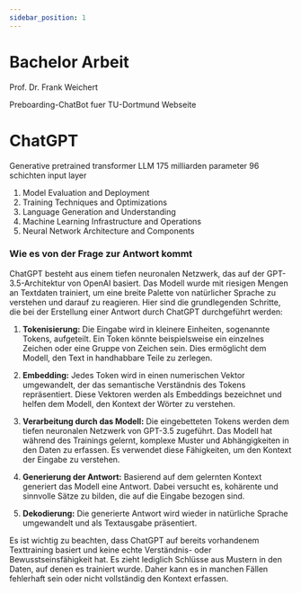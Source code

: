 ```yaml
---
sidebar_position: 1
---
```


# Bachelor Arbeit

Prof. Dr. Frank Weichert

Preboarding-ChatBot fuer TU-Dortmund Webseite

# ChatGPT

Generative pretrained transformer
LLM
175 milliarden parameter
96 schichten input layer

1. Model Evaluation and Deployment
2. Training Techniques and Optimizations
3. Language Generation and Understanding
4. Machine Learning Infrastructure and Operations
5. Neural Network Architecture and Components

### Wie es von der Frage zur Antwort kommt

ChatGPT besteht aus einem tiefen neuronalen Netzwerk, das auf der GPT-3.5-Architektur von OpenAI basiert. Das Modell wurde mit riesigen Mengen an Textdaten trainiert, um eine breite Palette von natürlicher Sprache zu verstehen und darauf zu reagieren. Hier sind die grundlegenden Schritte, die bei der Erstellung einer Antwort durch ChatGPT durchgeführt werden:

1. **Tokenisierung:** Die Eingabe wird in kleinere Einheiten, sogenannte Tokens, aufgeteilt. Ein Token könnte beispielsweise ein einzelnes Zeichen oder eine Gruppe von Zeichen sein. Dies ermöglicht dem Modell, den Text in handhabbare Teile zu zerlegen.

2. **Embedding:** Jedes Token wird in einen numerischen Vektor umgewandelt, der das semantische Verständnis des Tokens repräsentiert. Diese Vektoren werden als Embeddings bezeichnet und helfen dem Modell, den Kontext der Wörter zu verstehen.

3. **Verarbeitung durch das Modell:** Die eingebetteten Tokens werden dem tiefen neuronalen Netzwerk von GPT-3.5 zugeführt. Das Modell hat während des Trainings gelernt, komplexe Muster und Abhängigkeiten in den Daten zu erfassen. Es verwendet diese Fähigkeiten, um den Kontext der Eingabe zu verstehen.

4. **Generierung der Antwort:** Basierend auf dem gelernten Kontext generiert das Modell eine Antwort. Dabei versucht es, kohärente und sinnvolle Sätze zu bilden, die auf die Eingabe bezogen sind.

5. **Dekodierung:** Die generierte Antwort wird wieder in natürliche Sprache umgewandelt und als Textausgabe präsentiert.

Es ist wichtig zu beachten, dass ChatGPT auf bereits vorhandenem Texttraining basiert und keine echte Verständnis- oder Bewusstseinsfähigkeit hat. Es zieht lediglich Schlüsse aus Mustern in den Daten, auf denen es trainiert wurde. Daher kann es in manchen Fällen fehlerhaft sein oder nicht vollständig den Kontext erfassen.

